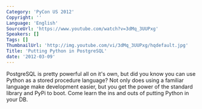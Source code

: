 ```yaml
---
Category: 'PyCon US 2012'
Copyright: ''
Language: 'English'
SourceUrl: 'https://www.youtube.com/watch?v=3dMq_3UUPxg'
Speakers: []
Tags: []
ThumbnailUrl: 'http://img.youtube.com/vi/3dMq_3UUPxg/hqdefault.jpg'
Title: 'Putting Python in PostgreSQL'
date: '2012-03-09'
---
```

PostgreSQL is pretty powerful all on it's own, but did you know you can use
Python as a stored procedure language? Not only does using a familiar language
make development easier, but you get the power of the standard library and
PyPi to boot. Come learn the ins and outs of putting Python in your DB.
